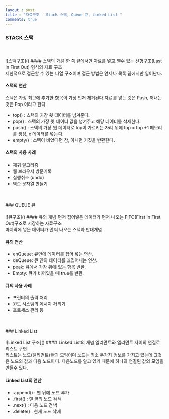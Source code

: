 ```yaml
---
layout : post
title : "자료구조 - Stack 스택, Queue 큐, Linked List "
comments: true
---
```


### STACK 스택
<br/>
<br/>
![스택구조](<http://ginsum.github.io/images/2019-09-18-01.jpg>)
#### 스택의 개념
한 쪽 끝에서만 자료를 넣고 뺄수 있는 선형구조(Last In First Out) 형식의 자료 구조<br/>
제한적으로 접근할 수 있는 나열 구조이며 접근 방법은 언제나 목록 끝에서만 일어난다.

#### 스택의 연산
스택은 가장 최근에 추가한 항목이 가장 먼저 제거된다.자료를 넣는 것은 Push, 꺼내는 것은 Pop 이라고 한다. 
- top() : 스택의 가장 윗 데이터를 넘겨준다.
- pop() : 스택의 가장 윗 데이터 값을 넘겨주고 해당 데이터를 삭제한다.
- push() : 스택의 가장 윗 데이터로 top이 가르키는 자리 위에 top = top +1 메모리를 생성, x 데이터를 넣는다.
- empty() : 스택이 비었다면 참, 아니면 거짓을 반환한다.

#### 스택의 사용 사례
- 재귀 알고리즘
- 웹 브라우저 방문기록
- 실행취소 (undo)
- 역순 문자열 만들기

<br/>
<br/>
### QUEUE 큐
<br/>
<br/>
![큐구조](<http://ginsum.github.io/images/2019-09-18-02.jpg>)
#### 큐의 개념
먼저 집어넣은 데이터가 먼저 나오는 FIFO(First In First Out)구조로 저장하는 자료구조<br/>
마지막에 넣은 데이터가 먼저 나오는 스택과 반대개념

#### 큐의 연산
- enQueue: 큐안에 데이터를 집어 넣는 연산.
- deQueue: 큐 안의 데이터를 끄집어내는 연산.
- peak: 큐에서 가장 위에 있는 항목 반환.
- Empty: 큐가 비어있을 때 true를 반환.

#### 큐의 사용 사례
- 프린터의 출력 처리
- 윈도 시스템의 메시지 처리기
- 프로세스 관리 등

<br/>
<br/>
### Linked List
<br/>
<br/>
![Linked List 구조](<http://ginsum.github.io/images/2019-09-18-03.jpg>)
#### Linked List의 개념
엘리먼트와 엘리먼트 사이의 연결로 리스트 구현<br/>
리스트는 노드(엘리먼트)들의 모임이며 노드는 최소 두가지 정보를 가지고 있는데 그것은 노드의 값과 다음 노드이다. 다음노드를 알고 있기 때문에 하나의 연결된 값의 모임을 만들수 있다.

#### Linked List의 연산
- .append() : 맨 뒤에 노드 추가
- .first() : 맨 앞의 노드 검색
- .next() : 다음 노드 검색
- .delete() : 현재 노드 삭제




